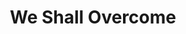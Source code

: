 ---
layout: songs
title: We Shall Overcome
event: Albany Movement
category: 
artist: Guy Carawan, Pete Seeger, Joan Beez
composer:
record_company:
released: 1961
video: https://www.youtube.com/embed/nM39QUiAsoM
description: Lorem ipsum dolor sit amet, consectetur adipiscing elit, sed do eiusmod tempor incididunt ut labore et dolore magna aliqua. Semper quis lectus nulla at volutpat diam ut venenatis tellusLorem ipsum dolor sit amet, consectetur adipiscing elit, sed do eiusmod tempor incididunt ut labore et dolore magna aliqua. Semper quis lectus nulla at volutpat diam ut venenatis tellus
---